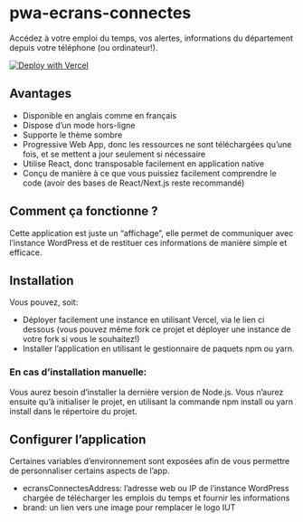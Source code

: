 # pwa-ecrans-connectes

Accédez à votre emploi du temps, vos alertes, informations du département depuis votre téléphone (ou ordinateur!).

[![Deploy with Vercel](https://vercel.com/button)](https://vercel.com/new/clone?repository-url=https://github.com/thomas-cardon/pwa-ecrans-connectes)


## Avantages
- Disponible en anglais comme en français
- Dispose d’un mode hors-ligne
- Supporte le thème sombre
- Progressive Web App, donc les ressources ne sont téléchargées qu’une fois, et se mettent a jour seulement si nécessaire
- Utilise React, donc transposable facilement en application native
- Conçu de manière à ce que vous puissiez facilement comprendre le code  (avoir des bases de React/Next.js reste recommandé)

## Comment ça fonctionne ?
Cette application est juste un “affichage”, elle permet de communiquer avec l’instance WordPress et de restituer ces informations de manière simple et efficace.

## Installation
Vous pouvez, soit:
- Déployer facilement une instance en utilisant Vercel, via le lien ci dessous (vous pouvez même fork ce projet et déployer une instance de votre fork si vous le souhaitez!)
- Installer l’application en utilisant le gestionnaire de paquets npm ou yarn.

### En cas d’installation manuelle:
Vous aurez besoin d’installer la dernière version de Node.js. Vous n’aurez ensuite qu’à initialiser le projet, en utilisant la commande npm install ou yarn install dans le répertoire du projet.


## Configurer l’application
Certaines variables d’environnement sont exposées afin de vous permettre de personnaliser certains aspects de l’app.

- ecransConnectesAddress: l’adresse web ou IP de l’instance WordPress chargée de télécharger les emplois du temps et fournir les informations
- brand: un lien vers une image pour remplacer le logo IUT
